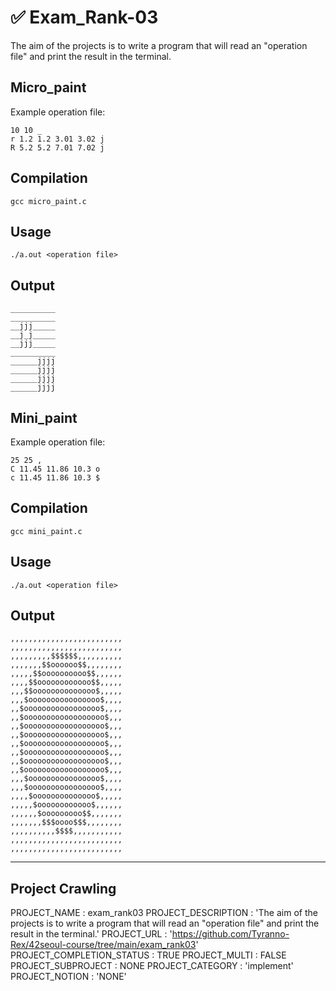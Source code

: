 # ✅ Exam_Rank-03
The aim of the projects is to write a program that will read an "operation file" and print the result in the terminal.
## Micro_paint
Example operation file:
```
10 10 _
r 1.2 1.2 3.01 3.02 j
R 5.2 5.2 7.01 7.02 j
```
## Compilation
```
gcc micro_paint.c
```
## Usage
```
./a.out <operation file>
```
## Output
```
__________
__________
__jjj_____
__j_j_____
__jjj_____
__________
______jjjj
______jjjj
______jjjj
______jjjj
```
## Mini_paint
Example operation file:
```
25 25 ,
C 11.45 11.86 10.3 o
c 11.45 11.86 10.3 $
```
## Compilation
```
gcc mini_paint.c
```
## Usage
```
./a.out <operation file>
```
## Output
```
,,,,,,,,,,,,,,,,,,,,,,,,,
,,,,,,,,,,,,,,,,,,,,,,,,,
,,,,,,,,,$$$$$$,,,,,,,,,,
,,,,,,,$$oooooo$$,,,,,,,,
,,,,,$$oooooooooo$$,,,,,,
,,,,$$oooooooooooo$$,,,,,
,,,$$oooooooooooooo$,,,,,
,,,$oooooooooooooooo$,,,,
,,$ooooooooooooooooo$,,,,
,,$oooooooooooooooooo$,,,
,,$oooooooooooooooooo$,,,
,,$oooooooooooooooooo$,,,
,,$oooooooooooooooooo$,,,
,,$oooooooooooooooooo$,,,
,,$oooooooooooooooooo$,,,
,,$oooooooooooooooooo$,,,
,,,$oooooooooooooooo$,,,,
,,,$oooooooooooooooo$,,,,
,,,,$oooooooooooooo$,,,,,
,,,,,$oooooooooooo$,,,,,,
,,,,,,$ooooooooo$$,,,,,,,
,,,,,,,$$$oooo$$$,,,,,,,,
,,,,,,,,,,$$$$,,,,,,,,,,,
,,,,,,,,,,,,,,,,,,,,,,,,,
,,,,,,,,,,,,,,,,,,,,,,,,,
```

---

## Project Crawling
PROJECT_NAME : exam_rank03
PROJECT_DESCRIPTION : 'The aim of the projects is to write a program that will read an "operation file" and print the result in the terminal.'
PROJECT_URL : 'https://github.com/Tyranno-Rex/42seoul-course/tree/main/exam_rank03'
PROJECT_COMPLETION_STATUS : TRUE
PROJECT_MULTI : FALSE
PROJECT_SUBPROJECT : NONE
PROJECT_CATEGORY : 'implement'
PROJECT_NOTION : 'NONE'